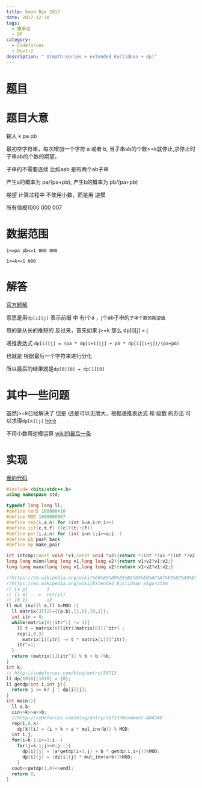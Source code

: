```yaml
---
title: Good Bye 2017
date: 2017-12-30
tags:
  - 概率论
  - DP
category:
  - Codeforces
  - Div1+2
description: " D(math:series + extended Euclidean + dp)"
---
```


# [题目](http://codeforces.com/contest/908/problem/D)

# 题目大意

输入 k pa pb

最初空字符串，每次增加一个字符 a 或者 b, 当子串ab的个数>=k就停止,求停止时 子串ab的个数的期望。 

子串的不需要连续 比如aab 是有两个ab子串

产生a的概率为 pa/(pa+pb), 产生b的概率为 pb/(pa+pb)

期望 计算过程中 不使用小数，而是用 逆模

所有值模1000 000 007

# 数据范围

`1<=pa pb<=1 000 000`

`1<=k<=1 000`

# 解答

[官方题解](http://codeforces.com/blog/entry/56713)

意思是用`dp[i][j]` 表示前缀 中 有i个a ，j个ab子串的`子串个数的期望值`

用的是从长的推短的 反过来，首先如果 j>=k 那么 dp[i][j] = j

递推表达式 `dp[i][j] = (pa * dp[i+1][j] + pb * dp[i][i+j])/(pa+pb)`

也就是 根据最后一个字符来进行分化

所以最后的结果就是`dp[0][0] = dp[1][0]`

# 其中一些问题

虽然j>=k已经解决了 但是 i还是可以无限大，根据递推表达式 和 级数 的办法 可以求得`dp[k][j]` [here](http://codeforces.com/blog/entry/56713?#comment-404349)

不用小数用逆模运算 [wiki的最后一条](https://zh.wikipedia.org/wiki/%E6%89%A9%E5%B1%95%E6%AC%A7%E5%87%A0%E9%87%8C%E5%BE%97%E7%AE%97%E6%B3%95)

# 实现

[我的代码](http://codeforces.com/contest/908/submission/33810418)

```c++
#include <bits/stdc++.h>
using namespace std;

typedef long long ll;
#define ten5 100000+10
#define MOD 1000000007
#define rep(i,a,n) for (int i=a;i<n;i++)
#define iif(c,t,f) ((c)?(t):(f))
#define per(i,a,n) for (int i=n-1;i>=a;i--)
#define pb push_back
#define mp make_pair

int intcmp(const void *v1,const void *v2){return *(int *)v1-*(int *)v2;}
long long minn(long long v1,long long v2){return v1<v2?v1:v2;}
long long maxx(long long v1,long long v2){return v1>v2?v1:v2;}

//https://zh.wikipedia.org/wiki/%E6%89%A9%E5%B1%95%E6%AC%A7%E5%87%A0%E9%87%8C%E5%BE%97%E7%AE%97%E6%B3%95
//https://en.wikipedia.org/wiki/Extended_Euclidean_algorithm
// [a p]       1
// [1 0] --->  ret(x1)
// [0 1]       x2
ll mul_inv(ll a,ll b=MOD ){
  ll matrix[3][2]={{a,b},{1,0},{0,1}};
  int itr = 0;
  while(matrix[0][itr^1] != 1){
    ll t = matrix[0][itr]/matrix[0][1^itr] ;
    rep(i,0,3)
      matrix[i][itr] -= t * matrix[i][1^itr];
    itr^=1;
  }
  return (matrix[1][itr^1] % b + b )%b;
}
int k;
// http://codeforces.com/blog/entry/56713
ll dp[1010][1010] = {0};
ll getdp(int i,int j){
  return j >= k? j : dp[i][j];
}
int main(){
  ll a,b;
  cin>>k>>a>>b;
  //http://codeforces.com/blog/entry/56713?#comment-404349
  rep(i,0,k)
    dp[k][i] = (i + k + a * mul_inv(b)) % MOD;
  int i,j;
  for(i=k-1;i>=1;i--)
    for(j=k-1;j>=0;j--){
      dp[i][j] = (a*getdp(i+1,j) + b * getdp(i,i+j))%MOD;
      dp[i][j] = (dp[i][j] * mul_inv(a+b))%MOD;
    }
  cout<<getdp(1,0)<<endl;
  return 0;
}
```



